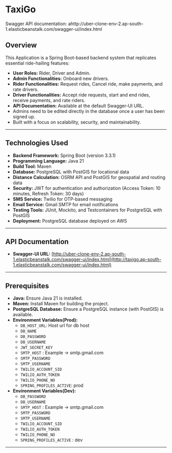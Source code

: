 # TaxiGo

Swagger API documentation: ahttp://uber-clone-env-2.ap-south-1.elasticbeanstalk.com/swagger-ui/index.html

## Overview
This Application is a Spring Boot-based backend system that replicates essential ride-hailing features:
- **User Roles:** Rider, Driver and Admin.
- **Admin Functionalities:** Onboard new drivers.
- **Rider Functionalities:** Request rides, Cancel ride, make payments, and rate drivers.
- **Driver Functionalities:** Accept ride requests, start and end rides, receive payments, and rate riders.
- **API Documentation:** Available at the default Swagger-UI URL.
- Admins need to be edited directly in the database once a user has been signed up.
- Built with a focus on scalability, security, and maintainability.

---

## Technologies Used
- **Backend Framework:** Spring Boot (version 3.3.1)
- **Programming Language:** Java 21
- **Build Tool:** Maven
- **Database:** PostgreSQL with PostGIS for locational data
- **Distance Calculation:** OSRM API and PostGIS for geospatial and routing data
- **Security:** JWT for authentication and authorization (Access Token: 10 minutes, Refresh Token: 30 days)
- **SMS Service:** Twilio for OTP-based messaging
- **Email Service:** Gmail SMTP for email notifications
- **Testing Tools:** JUnit, Mockito, and Testcontainers for PostgreSQL with PostGIS
- **Deployment:** PostgreSQL database deployed on AWS

---

## API Documentation
- **Swagger-UI URL:** [http://uber-clone-env-2.ap-south-1.elasticbeanstalk.com/swagger-ui/index.html](http://taxigo.ap-south-1.elasticbeanstalk.com/swagger-ui/index.html)

---

## Prerequisites
- **Java:** Ensure Java 21 is installed.
- **Maven:** Install Maven for building the project.
- **PostgreSQL Database:** Ensure a PostgreSQL instance (with PostGIS) is available.
- **Environment Variables(Prod):**
  - `DB_HOST_URL`: Host url for db host
  - `DB_NAME`
  - `DB_PASSWORD`
  - `DB_USERNAME`
  - `JWT_SECRET_KEY`
  - `SMTP_HOST` : Example -> smtp.gmail.com
  - `SMTP_PASSWORD`
  - `SMTP_USERNAME`
  - `TWILIO_ACCOUNT_SID`
  - `TWILIO_AUTH_TOKEN`
  - `TWILIO_PHONE_NO`
  - `SPRING_PROFILES_ACTIVE`: prod
- **Environment Variables(Dev):**
  - `DB_PASSWORD`
  - `DB_USERNAME`
  - `SMTP_HOST` : Example -> smtp.gmail.com
  - `SMTP_PASSWORD`
  - `SMTP_USERNAME`
  - `TWILIO_ACCOUNT_SID`
  - `TWILIO_AUTH_TOKEN`
  - `TWILIO_PHONE_NO`
  - `SPRING_PROFILES_ACTIVE` : dev
    
---
